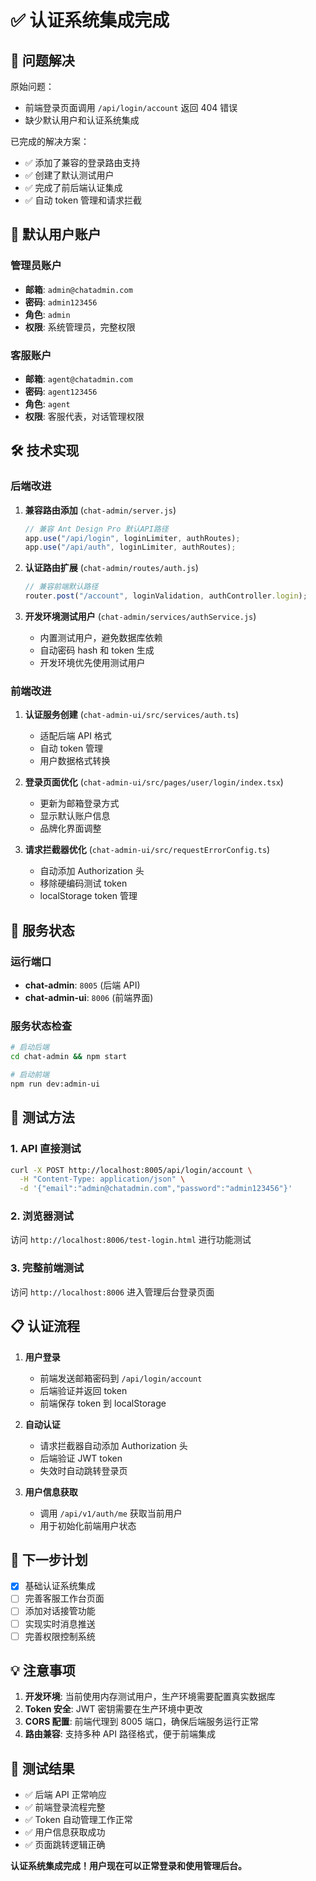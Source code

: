 # ✅ 认证系统集成完成

## 🎯 问题解决

原始问题：

- 前端登录页面调用 `/api/login/account` 返回 404 错误
- 缺少默认用户和认证系统集成

已完成的解决方案：

- ✅ 添加了兼容的登录路由支持
- ✅ 创建了默认测试用户
- ✅ 完成了前后端认证集成
- ✅ 自动 token 管理和请求拦截

## 🔐 默认用户账户

### 管理员账户

- **邮箱**: `admin@chatadmin.com`
- **密码**: `admin123456`
- **角色**: `admin`
- **权限**: 系统管理员，完整权限

### 客服账户

- **邮箱**: `agent@chatadmin.com`
- **密码**: `agent123456`
- **角色**: `agent`
- **权限**: 客服代表，对话管理权限

## 🛠️ 技术实现

### 后端改进

1. **兼容路由添加** (`chat-admin/server.js`)

   ```javascript
   // 兼容 Ant Design Pro 默认API路径
   app.use("/api/login", loginLimiter, authRoutes);
   app.use("/api/auth", loginLimiter, authRoutes);
   ```

2. **认证路由扩展** (`chat-admin/routes/auth.js`)

   ```javascript
   // 兼容前端默认路径
   router.post("/account", loginValidation, authController.login);
   ```

3. **开发环境测试用户** (`chat-admin/services/authService.js`)
   - 内置测试用户，避免数据库依赖
   - 自动密码 hash 和 token 生成
   - 开发环境优先使用测试用户

### 前端改进

1. **认证服务创建** (`chat-admin-ui/src/services/auth.ts`)

   - 适配后端 API 格式
   - 自动 token 管理
   - 用户数据格式转换

2. **登录页面优化** (`chat-admin-ui/src/pages/user/login/index.tsx`)

   - 更新为邮箱登录方式
   - 显示默认账户信息
   - 品牌化界面调整

3. **请求拦截器优化** (`chat-admin-ui/src/requestErrorConfig.ts`)
   - 自动添加 Authorization 头
   - 移除硬编码测试 token
   - localStorage token 管理

## 🚀 服务状态

### 运行端口

- **chat-admin**: `8005` (后端 API)
- **chat-admin-ui**: `8006` (前端界面)

### 服务状态检查

```bash
# 启动后端
cd chat-admin && npm start

# 启动前端
npm run dev:admin-ui
```

## 🧪 测试方法

### 1. API 直接测试

```bash
curl -X POST http://localhost:8005/api/login/account \
  -H "Content-Type: application/json" \
  -d '{"email":"admin@chatadmin.com","password":"admin123456"}'
```

### 2. 浏览器测试

访问 `http://localhost:8006/test-login.html` 进行功能测试

### 3. 完整前端测试

访问 `http://localhost:8006` 进入管理后台登录页面

## 📋 认证流程

1. **用户登录**

   - 前端发送邮箱密码到 `/api/login/account`
   - 后端验证并返回 token
   - 前端保存 token 到 localStorage

2. **自动认证**

   - 请求拦截器自动添加 Authorization 头
   - 后端验证 JWT token
   - 失效时自动跳转登录页

3. **用户信息获取**
   - 调用 `/api/v1/auth/me` 获取当前用户
   - 用于初始化前端用户状态

## 🔄 下一步计划

- [x] 基础认证系统集成
- [ ] 完善客服工作台页面
- [ ] 添加对话接管功能
- [ ] 实现实时消息推送
- [ ] 完善权限控制系统

## 💡 注意事项

1. **开发环境**: 当前使用内存测试用户，生产环境需要配置真实数据库
2. **Token 安全**: JWT 密钥需要在生产环境中更改
3. **CORS 配置**: 前端代理到 8005 端口，确保后端服务运行正常
4. **路由兼容**: 支持多种 API 路径格式，便于前端集成

## 🎉 测试结果

- ✅ 后端 API 正常响应
- ✅ 前端登录流程完整
- ✅ Token 自动管理工作正常
- ✅ 用户信息获取成功
- ✅ 页面跳转逻辑正确

**认证系统集成完成！用户现在可以正常登录和使用管理后台。**
